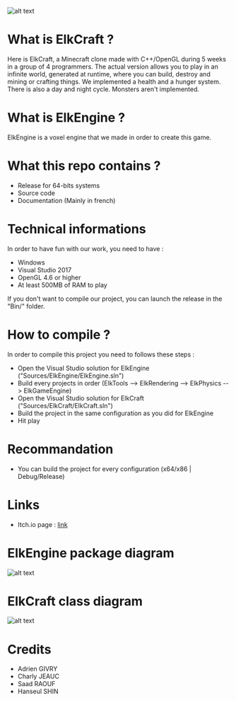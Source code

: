 ![alt text](header.jpg?raw=true "Class Diagram")

# What is ElkCraft ?
Here is ElkCraft, a Minecraft clone made with C++/OpenGL during 5 weeks in a group of 4 programmers.
The actual version allows you to play in an infinite world, generated at runtime, where you can build, destroy and mining or crafting things.
We implemented a health and a hunger system. There is also a day and night cycle.
Monsters aren't implemented.

# What is ElkEngine ?
ElkEngine is a voxel engine that we made in order to create this game.

# What this repo contains ?
- Release for 64-bits systems
- Source code
- Documentation (Mainly in french)

# Technical informations
In order to have fun with our work, you need to have :
- Windows
- Visual Studio 2017
- OpenGL 4.6 or higher
- At least 500MB of RAM to play

If you don't want to compile our project, you can launch the release in the "Bin/" folder.

# How to compile ?
In order to compile this project you need to follows these steps :
- Open the Visual Studio solution for ElkEngine ("Sources/ElkEngine/ElkEngine.sln")
- Build every projects in order (ElkTools --> ElkRendering --> ElkPhysics --> ElkGameEngine)
- Open the Visual Studio solution for ElkCraft ("Sources/ElkCraft/ElkCraft.sln")
- Build the project in the same configuration as you did for ElkEngine
- Hit play

# Recommandation
- You can build the project for every configuration (x64/x86 | Debug/Release)

# Links
- Itch.io page : [link](https://gyvr.itch.io/elkcraft)

# ElkEngine package diagram
![alt text](Doc/ElkEngine.jpg?raw=true "Class Diagram")

# ElkCraft class diagram
![alt text](Doc/ElkCraft.jpg?raw=true "Class Diagram")

# Credits
- Adrien GIVRY
- Charly JEAUC
- Saad RAOUF
- Hanseul SHIN
